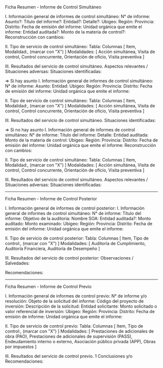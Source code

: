 Ficha Resumen - Informe de Control Simultáneo

I. Información general de informes de control simultáneo:
  N° de informe:
  Asunto?: 
  Título del informe?:
  Entidad?:
  Detalle?:
  Ubigeo:
    Región:
    Provincia:
    Distrito:
  Fecha de emisión del informe:
  Unidad orgánica que emite el informe:
  Entidad auditada?:
  Monto de la materia de control?:
  Reconstrucción con cambios:

II. Tipo de servicio de control simultáneo:
  Tabla: Columnas [ Item, Modalidad:, (marcar con "X") ]
  Modalidades: [ Acción simultánea, Visita de control, Control concurrente, Orientación de oficio, Visita preventiva ]

III. Resultados del servicio de control simultáneo.
  Aspectos relevantes / Situaciones adversas:
  Situaciones identificadas:

=> Si hay asunto
I. Información general de informes de control simultáneo:
  N° de informe:
  Asunto: 
  Entidad:
  Ubigeo:
    Región:
    Provincia:
    Distrito:
  Fecha de emisión del informe:
  Unidad orgánica que emite el informe:

II. Tipo de servicio de control simultáneo:
  Tabla: Columnas [ Item, Modalidad:, (marcar con "X") ]
  Modalidades: [ Acción simultánea, Visita de control, Control concurrente, Orientación de oficio, Visita preventiva ]

III. Resultados del servicio de control simultáneo.
  Situaciones identificadas:

=> Si no hay asunto
I. Información general de informes de control simultáneo:
  N° de informe:
  Título del informe:
  Detalle:
  Entidad auditada:
  Monto de la materia de control:
  Ubigeo:
    Región:
    Provincia:
    Distrito:
  Fecha de emisión del informe:
  Unidad orgánica que emite el informe:
  Reconstrucción con cambios:

II. Tipo de servicio de control simultáneo:
  Tabla: Columnas [ Item, Modalidad:, (marcar con "X") ]
  Modalidades: [ Acción simultánea, Visita de control, Control concurrente, Orientación de oficio, Visita preventiva ]

III. Resultados del servicio de control simultáneo.
  Aspectos relevantes / Situaciones adversas:
  Situaciones identificadas:

---------------------------------------------------------------------------------------------------------------------------

Ficha Resumen - Informe de Control Posterior

I. Información general de informes de control posterior:
  I. Información general de informes de control simultáneo:
  N° de informe:
  Título del informe:
  Objetivo de la auditoria:
  Nombre SOA:
  Entidad auditada?:
  Monto auditado:
  Monto examinado:
  Ubigeo:
    Región:
    Provincia:
    Distrito:
  Fecha de emisión del informe:
  Unidad orgánica que emite el informe:

II. Tipo de servicio de control posterior:
  Tabla: Columnas [ Item, Tipo de control:, (marcar con "X") ]
  Modalidades: [ Auditoría de Cumplimiento, Auditoría Financiera, Auditoría de Desempeño ]

III. Resultados del servicio de control posterior:
  Observaciones / Salvedades:

  Recomendaciones:

----------------------------------------------------------------------------------------------------------------------------

Ficha Resumen - Informe de Control Previo

I. Información general de informes de control previo:
  N° de informe y/o resolución:
  Objeto de la solicitud del informe:
  Código del proyecto de inversión:
  Descripción de la solicitud:
  Entidad solicitante: 
  Monto solicitado o valor referencial de inversión:
  Ubigeo:
    Región:
    Provincia:
    Distrito:
  Fecha de emisión de informe:
  Unidad orgánica que emite el informe:

II. Tipo de servicio de control previo:
  Tabla: Columnas [ Item, Tipo de control:, (marcar con "X") ]
  Modalidades: [ 
    Prestaciones de adicionales de obra (PAO), 
    Prestaciones de adicionales de supervisión (PASS), 
    Endeudamiento interno o externo, 
    Asociación público privada (APP),
    Obras por impuestos
  ]

III. Resultados del servicio de control previo.
  1 Conclusiones y/o Recomendaciones: